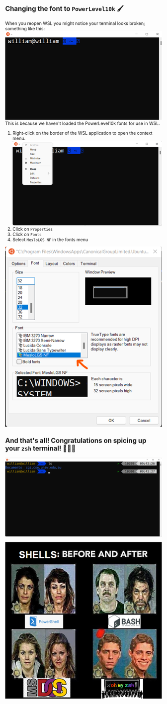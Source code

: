 ## Changing the font to `PowerLevel10k` 🖌️
When you reopen WSL you might notice your terminal looks broken; something like this:
![Terminal](/assets/img-6.png "img-6")
This is because we haven't loaded the PowerLevel10k fonts for use in WSL. 

1. Right-click on the border of the WSL application to open the context menu.
![Terminal](/assets/img-7.png "img-7")
2. Click on `Properties`
3. Click on `Fonts`
4. Select `MesloLGS NF` in the fonts menu

![Terminal](/assets/img-8.png "img-8")

## And that's all! Congratulations on spicing up your `zsh` terminal! 🥳🥳🥳

![Terminal](/assets/img-9.png "img-9")

![Terminal](/assets/img-10.png "img-10")